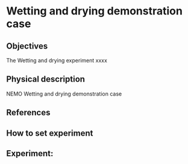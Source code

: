 # Wetting and drying demonstration case


## Objectives

The Wetting and drying experiment xxxx

## Physical description

NEMO Wetting and drying demonstration case 

 
## References



## How to set experiment

## Experiment:
